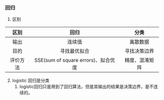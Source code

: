 ### 回归

1. 区别

| 区别 | 回归 | 分类 |
| :-: | :-: | :-: |
| 输出 | 连续值 | 离散数据 |
| 目的 | 寻找最优拟合 | 寻找决策边界 |
| 评价方法 | SSE(sum of square errors)、拟合优度 | 精度、混淆矩阵 |
2. logistic 回归是分类
    1. logistic回归只是用到了回归算法，但是其输出的结果是决策边界，是不连续的。